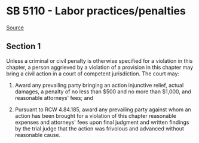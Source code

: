 # SB 5110 - Labor practices/penalties

[Source](http://lawfilesext.leg.wa.gov/biennium/2023-24/Pdf/Bills/Senate%20Bills/5110.pdf)

## Section 1
Unless a criminal or civil penalty is otherwise specified for a violation in this chapter, a person aggrieved by a violation of a provision in this chapter may bring a civil action in a court of competent jurisdiction. The court may:

1. Award any prevailing party bringing an action injunctive relief, actual damages, a penalty of no less than $500 and no more than $1,000, and reasonable attorneys' fees; and

2. Pursuant to RCW 4.84.185, award any prevailing party against whom an action has been brought for a violation of this chapter reasonable expenses and attorneys' fees upon final judgment and written findings by the trial judge that the action was frivolous and advanced without reasonable cause.
